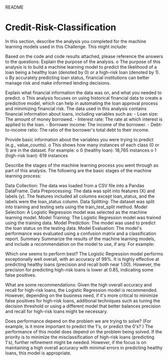README

# Credit-Risk-Classification

In this section, describe the analysis you completed for the machine learning models used in this Challenge. This might include:

Based on the code and code results attached, please reference the answers to the questions: Explain the purpose of the analysis. o The purpose of this analysis is to build a machine learning model to predict the likelihood of a loan being a healthy loan (denoted by 0) or a high-risk loan (denoted by 1). o By accurately predicting loan status, financial institutions can better manage risk and make informed lending decisions.

Explain what financial information the data was on, and what you needed to predict. o This analysis focuses on using historical financial data to create a predictive model, which can help in automating the loan approval process and minimizing financial risk. The data used in this analysis contains financial information about loans, including variables such as: - Loan size: The amount of money borrowed. - Interest rate: The rate at which interest is applied to the loan. - Borrower income: The income of the borrower. - Debt-to-income ratio: The ratio of the borrower's total debt to their income.

Provide basic information about the variables you were trying to predict (e.g., value_counts). o This shows how many instances of each class (0 or 1) are in the dataset. For example: o 0 (healthy loan): 18,765 instances o 1 (high-risk loan): 619 instances

Describe the stages of the machine learning process you went through as part of this analysis. The following are the basic stages of the machine learning process:

Data Collection: The data was loaded from a CSV file into a Pandas DataFrame.
Data Preprocessing: The data was split into features (X) and labels (y). The features included all columns except loan_status, and the labels were the loan_status column.
Data Splitting: The dataset was split into training and testing sets using the train_test_split method.
Model Selection: A Logistic Regression model was selected as the machine learning model.
Model Training: The Logistic Regression model was trained using the training data.
Model Prediction: The model was used to predict the loan status on the testing data.
Model Evaluation: The model's performance was evaluated using a confusion matrix and a classification report.
Summary
Summarize the results of the machine learning models, and include a recommendation on the model to use, if any. For example:

Which one seems to perform best? The Logistic Regression model performs exceptionally well overall, with an accuracy of 99%. It is highly effective at predicting healthy loans (precision and recall both near 1.00). However, the precision for predicting high-risk loans is lower at 0.85, indicating some false positives.

What are some recommendations: Given the high overall accuracy and recall for high-risk loans, the Logistic Regression model is recommended. However, depending on the business need, if it's more critical to minimize false positives for high-risk loans, additional techniques such as tuning the decision threshold or using a different model that better balances precision and recall for high-risk loans might be necessary.

Does performance depend on the problem we are trying to solve? (For example, is it more important to predict the 1's, or predict the 0's? ) The performance of this model does depend on the problem being solved. If the priority is to minimize the misclassification of high-risk loans (predicting 1's), further refinement might be needed. However, if the focus is on maintaining a high overall accuracy with minimal errors in predicting healthy loans, this model is appropriate.
